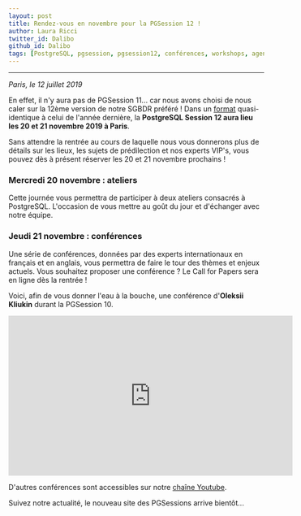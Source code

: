 ```yaml
---
layout: post
title: Rendez-vous en novembre pour la PGSession 12 !
author: Laura Ricci
twitter_id: Dalibo
github_id: Dalibo
tags: [PostgreSQL, pgsession, pgsession12, conférences, workshops, agenda]
---
```


---
*Paris, le 12 juillet 2019*

En effet, il n'y aura pas de PGSession 11... car nous avons choisi de nous caler sur la 12ème version de notre SGBDR préféré !
Dans un [format](http://blog.dalibo.com/2018/09/03/annonce-pgsession10.html) quasi-identique à celui de l'année dernière, la **PostgreSQL Session 12 aura lieu les 20 et 21 novembre 2019 à Paris**.

<!--MORE-->

Sans attendre la rentrée au cours de laquelle nous vous donnerons plus de détails sur les lieux, les sujets de prédilection et nos experts VIP's, vous pouvez dès à présent réserver les 20 et 21 novembre prochains !

### Mercredi 20 novembre : ateliers
Cette journée vous permettra de participer à deux ateliers consacrés à PostgreSQL. L'occasion de vous mettre au goût du jour et d'échanger avec notre équipe.

### Jeudi 21 novembre : conférences
Une série de conférences, données par des experts internationaux en français et en anglais, vous permettra de faire le tour des thèmes et enjeux actuels. Vous souhaitez proposer une conférence ? Le Call for Papers sera en ligne dès la rentrée !

Voici, afin de vous donner l'eau à la bouche, une conférence d'**Oleksii Kliukin** durant la PGSession 10.

<center>
  <iframe width="560" height="315" src="https://www.youtube-nocookie.com/embed/q26U2rQcqMw?controls=0" frameborder="0" allow="accelerometer; autoplay; encrypted-media; gyroscope; picture-in-picture" allowfullscreen></iframe>
</center>

D'autres conférences sont accessibles sur notre [chaîne Youtube](https://dali.bo/dalibo_youtube).

Suivez notre actualité, le nouveau site des PGSessions arrive bientôt...

